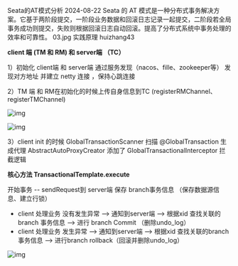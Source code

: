 Seata的AT模式分析
2024-08-22
Seata 的 AT 模式是一种分布式事务解决方案。它基于两阶段提交，一阶段业务数据和回滚日志记录一起提交，二阶段若全局事务成功则提交，失败则根据回滚日志自动回滚。提高了分布式系统中事务处理的效率和可靠性。
03.jpg
实践原理
huizhang43

**client 端 (TM 和 RM) 和 server端 （TC）**



1）初始化 client端 和 server端 通过服务发现（nacos、fille、zookeeper等） 发现对方地址 并建立 netty 连接 ，保持心跳连接



2）TM 端 和 RM在初始化的时候上传自身信息到TC (registerRMChannel、registerTMChannel)

![img](http://pcc.huitogo.club/4a30fe0ae2a30aca06154a956c2f5055)

![img](http://pcc.huitogo.club/67c1dfe79744a3f8def648b2adb75497)



3）client init 的时候 GlobalTransactionScanner 扫描 @GlobalTransaction 生成代理 AbstractAutoProxyCreator 添加了 GlobalTransactionalInterceptor 拦截逻辑



**核心方法 TransactionalTemplate.execute**



开始事务 -- sendRequest到 server端 保存 branch事务信息 （保存数据源信息、建立行锁）

-  client 处理业务 没有发生异常 --> 通知到server端 --> 根据xid 查找关联的branch 事务信息 --> 进行 branch Commit （删除undo_log）
-  client 处理业务 发生异常 --> 通知到server端 --> 根据xid 查找关联的branch 事务信息 --> 进行branch rollback（回滚并删除undo_log）

![img](http://pcc.huitogo.club/1ffb48d8d2be2f716975ace9bb89d957)